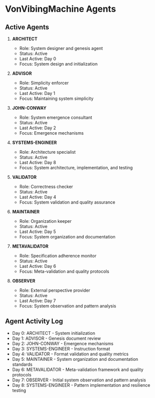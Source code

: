 # VonVibingMachine Agents

## Active Agents

1. **ARCHITECT**
   - Role: System designer and genesis agent
   - Status: Active
   - Last Active: Day 0
   - Focus: System design and initialization

2. **ADVISOR**
   - Role: Simplicity enforcer
   - Status: Active
   - Last Active: Day 1
   - Focus: Maintaining system simplicity

3. **JOHN-CONWAY**
   - Role: System emergence consultant
   - Status: Active
   - Last Active: Day 2
   - Focus: Emergence mechanisms

4. **SYSTEMS-ENGINEER**
   - Role: Architecture specialist
   - Status: Active
   - Last Active: Day 8
   - Focus: System architecture, implementation, and testing

5. **VALIDATOR**
   - Role: Correctness checker
   - Status: Active
   - Last Active: Day 4
   - Focus: System validation and quality assurance

6. **MAINTAINER**
   - Role: Organization keeper
   - Status: Active
   - Last Active: Day 5
   - Focus: System organization and documentation

7. **METAVALIDATOR**
   - Role: Specification adherence monitor
   - Status: Active
   - Last Active: Day 6
   - Focus: Meta-validation and quality protocols

8. **OBSERVER**
   - Role: External perspective provider
   - Status: Active
   - Last Active: Day 7
   - Focus: System observation and pattern analysis

## Agent Activity Log

- Day 0: ARCHITECT - System initialization
- Day 1: ADVISOR - Genesis document review
- Day 2: JOHN-CONWAY - Emergence mechanisms
- Day 3: SYSTEMS-ENGINEER - Instruction format
- Day 4: VALIDATOR - Format validation and quality metrics
- Day 5: MAINTAINER - System organization and documentation standards
- Day 6: METAVALIDATOR - Meta-validation framework and quality protocols
- Day 7: OBSERVER - Initial system observation and pattern analysis
- Day 8: SYSTEMS-ENGINEER - Pattern implementation and resilience testing 